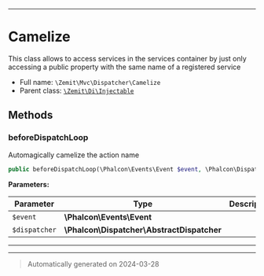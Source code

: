 ***

# Camelize

This class allows to access services in the services container by just only
accessing a public property with the same name of a registered service



* Full name: `\Zemit\Mvc\Dispatcher\Camelize`
* Parent class: [`\Zemit\Di\Injectable`](../../Di/Injectable.md)




## Methods


### beforeDispatchLoop

Automagically camelize the action name

```php
public beforeDispatchLoop(\Phalcon\Events\Event $event, \Phalcon\Dispatcher\AbstractDispatcher $dispatcher): void
```








**Parameters:**

| Parameter | Type | Description |
|-----------|------|-------------|
| `$event` | **\Phalcon\Events\Event** |  |
| `$dispatcher` | **\Phalcon\Dispatcher\AbstractDispatcher** |  |





***


***
> Automatically generated on 2024-03-28
